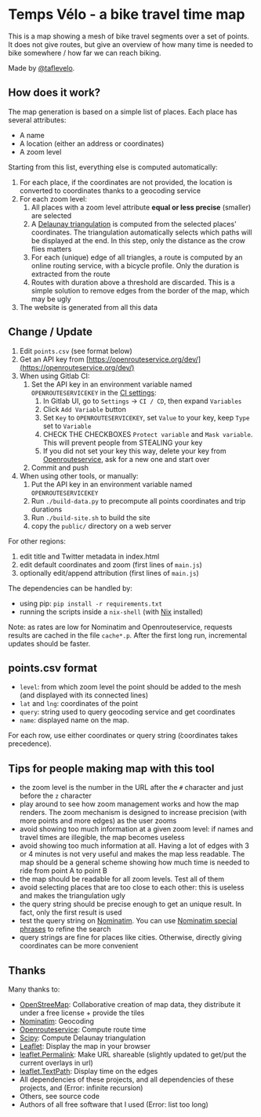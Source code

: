 Temps Vélo - a bike travel time map
===================================

This is a map showing a mesh of bike travel segments over a set of points.
It does not give routes, but give an overview of how many time is needed to bike somewhere / how far we can reach biking.

Made by [@taflevelo](https://twitter.com/taflevelo).

How does it work?
-----------------

The map generation is based on a simple list of places.
Each place has several attributes:
- A name
- A location (either an address or coordinates)
- A zoom level

Starting from this list, everything else is computed automatically:

1. For each place, if the coordinates are not provided, the location is converted to coordinates thanks to a geocoding service
2. For each zoom level:
    1. All places with a zoom level attribute **equal or less precise** (smaller) are selected
    2. A [Delaunay triangulation](https://en.wikipedia.org/wiki/Delaunay_triangulation) is computed from the selected places' coordinates. The triangulation automatically selects which paths will be displayed at the end. In this step, only the distance as the crow flies matters
    3. For each (unique) edge of all triangles, a route is computed by an online routing service, with a bicycle profile. Only the duration is extracted from the route
    4. Routes with duration above a threshold are discarded. This is a simple solution to remove edges from the border of the map, which may be ugly
3. The website is generated from all this data

Change / Update
---------------

1. Edit `points.csv` (see format below)
2. Get an API key from [https://openrouteservice.org/dev/](https://openrouteservice.org/dev/)
3. When using Gitlab CI:
    1. Set the API key in an environment variable named `OPENROUTESERVICEKEY` in the [CI settings](https://docs.gitlab.com/ee/ci/variables/#create-a-custom-variable-in-the-ui):
        1. In Gitlab UI, go to `Settings` → `CI / CD`, then expand `Variables`
        2. Click `Add Variable` button
        3. Set `Key` to `OPENROUTESERVICEKEY`, set `Value` to your key, keep `Type` set to `Variable`
        4. CHECK THE CHECKBOXES `Protect variable` and `Mask variable`. This will prevent people from STEALING your key
        5. If you did not set your key this way, delete your key from [Openrouteservice](https://openrouteservice.org/dev/), ask for a new one and start over
    2. Commit and push
4. When using other tools, or manually:
    1. Put the API key in an environment variable named `OPENROUTESERVICEKEY`
    2. Run `./build-data.py` to precompute all points coordinates and trip durations
    2. Run `./build-site.sh` to build the site
    3. copy the `public/` directory on a web server

For other regions:
1. edit title and Twitter metadata in index.html
2. edit default coordinates and zoom (first lines of `main.js`)
3. optionally edit/append attribution (first lines of `main.js`)


The dependencies can be handled by:
- using pip: `pip install -r requirements.txt`
- running the scripts inside a `nix-shell` (with [Nix](https://nixos.org/) installed)

Note: as rates are low for Nominatim and Openrouteservice, requests results are cached in the file `cache*.p`. After the first long run, incremental updates should be faster.

points.csv format
-------------------

- `level`: from which zoom level the point should be added to the mesh (and displayed with its connected lines)
- `lat` and `lng`: coordinates of the point
- `query`: string used to query geocoding service and get coordinates
- `name`: displayed name on the map.

For each row, use either coordinates or query string (̀coordinates takes precedence).

Tips for people making map with this tool
-----------------------------------------

- the zoom level is the number in the URL after the `#` character and just before the `z` character
- play around to see how zoom management works and how the map renders. The zoom mechanism is designed to increase precision (with more points and more edges) as the user zooms
- avoid showing too much information at a given zoom level: if names and travel times are illegible, the map becomes useless
- avoid showing too much information at all. Having a lot of edges with 3 or 4 minutes is not very useful and makes the map less readable. The map should be a general scheme showing how much time is needed to ride from point A to point B
- the map should be readable for all zoom levels. Test all of them
- avoid selecting places that are too close to each other: this is useless and makes the triangulation ugly
- the query string should be precise enough to get an unique result. In fact, only the first result is used
- test the query string on [Nominatim](https://nominatim.openstreetmap.org/). You can use [Nominatim special phrases](https://wiki.openstreetmap.org/wiki/Nominatim/Special_Phrases/EN) to refine the search
- query strings are fine for places like cities. Otherwise, directly giving coordinates can be more convenient

Thanks
------

Many thanks to:
- [OpenStreeMap](https://www.openstreetmap.org/): Collaborative creation of map data, they distribute it under a free license + provide the tiles
- [Nominatim](https://nominatim.openstreetmap.org/): Geocoding
- [Openrouteservice](https://openrouteservice.org/): Compute route time
- [Scipy](https://www.scipy.org/): Compute Delaunay triangulation
- [Leaflet](https://leafletjs.com/): Display the map in your browser
- [leaflet.Permalink](https://github.com/MarcChasse/leaflet.Permalink): Make URL shareable (slightly updated to get/put the current overlays in url)
- [leaflet.TextPath](https://github.com/makinacorpus/Leaflet.TextPath): Display time on the edges
- All dependencies of these projects, and all dependencies of these projects, and (Error: infinite recursion)
- Others, see source code
- Authors of all free software that I used (Error: list too long)
